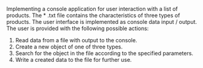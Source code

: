 Implementing a console application for user interaction with a list of products.
The * .txt file contains the characteristics of three types of products. 
The user interface is implemented as console data input / output.
The user is provided with the following possible actions:
  1. Read data from a file with output to the console.
  2. Create a new object of one of three types.
  3. Search for the object in the file according to the specified parameters.
  4. Write a created data to the file for further use.
